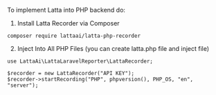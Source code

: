 To implement Latta into PHP backend do:

1. Install Latta Recorder via Composer

```
composer require lattaai/latta-php-recorder
```

2. Inject Into All PHP Files (you can create latta.php file and inject file)

```
use LattaAi\LattaLaravelReporter\LattaRecorder;

$recorder = new LattaRecorder("API KEY");
$recorder->startRecording("PHP", phpversion(), PHP_OS, "en", "server");
```
